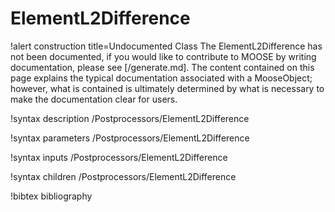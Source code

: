 <!-- MOOSE Documentation Stub: Remove this when content is added. -->

# ElementL2Difference

!alert construction title=Undocumented Class
The ElementL2Difference has not been documented, if you would like to contribute to MOOSE by
writing documentation, please see [/generate.md]. The content contained on this page explains
the typical documentation associated with a MooseObject; however, what is contained is ultimately
determined by what is necessary to make the documentation clear for users.

!syntax description /Postprocessors/ElementL2Difference

!syntax parameters /Postprocessors/ElementL2Difference

!syntax inputs /Postprocessors/ElementL2Difference

!syntax children /Postprocessors/ElementL2Difference

!bibtex bibliography
